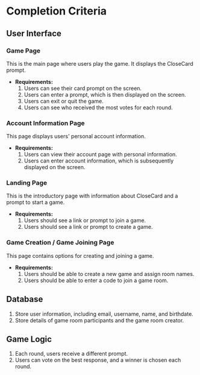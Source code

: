 # Completion Criteria

## User Interface

### Game Page
This is the main page where users play the game. It displays the CloseCard prompt.

- **Requirements:**
  1. Users can see their card prompt on the screen.
  2. Users can enter a prompt, which is then displayed on the screen.
  3. Users can exit or quit the game.
  4. Users can see who received the most votes for each round.

### Account Information Page
This page displays users' personal account information.

- **Requirements:**
  1. Users can view their account page with personal information.
  2. Users can enter account information, which is subsequently displayed on the screen.

### Landing Page
This is the introductory page with information about CloseCard and a prompt to start a game.

- **Requirements:**
  1. Users should see a link or prompt to join a game.
  2. Users should see a link or prompt to create a game.

### Game Creation / Game Joining Page
This page contains options for creating and joining a game.

- **Requirements:**
  1. Users should be able to create a new game and assign room names.
  2. Users should be able to enter a code to join a game room.

## Database

1. Store user information, including email, username, name, and birthdate.
2. Store details of game room participants and the game room creator.

## Game Logic

1. Each round, users receive a different prompt.
2. Users can vote on the best response, and a winner is chosen each round.
